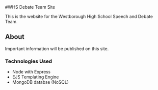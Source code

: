 #WHS Debate Team Site

This is the website for the Westborough High School Speech and Debate Team.

## About
Important information will be published on this site.
### Technologies Used
* Node with Express
* EJS Templating Engine
* MongoDB databse (NoSQL)

 